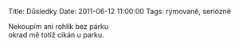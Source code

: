 Title: Důsledky
Date: 2011-06-12 11:00:00
Tags: rýmovaně, seriózně

Nekoupím ani rohlík bez párku  
okrad mě totiž cikán u parku.